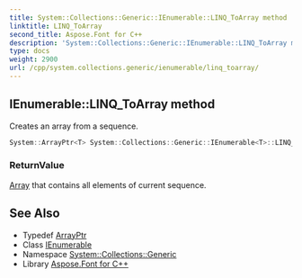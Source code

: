 ```yaml
---
title: System::Collections::Generic::IEnumerable::LINQ_ToArray method
linktitle: LINQ_ToArray
second_title: Aspose.Font for C++
description: 'System::Collections::Generic::IEnumerable::LINQ_ToArray method. Creates an array from a sequence in C++.'
type: docs
weight: 2900
url: /cpp/system.collections.generic/ienumerable/linq_toarray/
---
```

## IEnumerable::LINQ_ToArray method


Creates an array from a sequence.

```cpp
System::ArrayPtr<T> System::Collections::Generic::IEnumerable<T>::LINQ_ToArray()
```


### ReturnValue

[Array](../../../system/array/) that contains all elements of current sequence.

## See Also

* Typedef [ArrayPtr](../../../system/arrayptr/)
* Class [IEnumerable](../)
* Namespace [System::Collections::Generic](../../)
* Library [Aspose.Font for C++](../../../)
